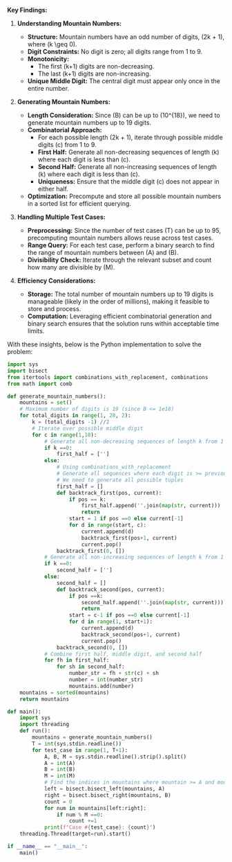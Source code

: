 **Key Findings:**

1. **Understanding Mountain Numbers:**
   - **Structure:** Mountain numbers have an odd number of digits, \(2k + 1\), where \(k \geq 0\).
   - **Digit Constraints:** No digit is zero; all digits range from 1 to 9.
   - **Monotonicity:**
     - The first \(k+1\) digits are non-decreasing.
     - The last \(k+1\) digits are non-increasing.
   - **Unique Middle Digit:** The central digit must appear only once in the entire number.

2. **Generating Mountain Numbers:**
   - **Length Consideration:** Since \(B\) can be up to \(10^{18}\), we need to generate mountain numbers up to 19 digits.
   - **Combinatorial Approach:**
     - For each possible length \(2k + 1\), iterate through possible middle digits \(c\) from 1 to 9.
     - **First Half:** Generate all non-decreasing sequences of length \(k\) where each digit is less than \(c\).
     - **Second Half:** Generate all non-increasing sequences of length \(k\) where each digit is less than \(c\).
     - **Uniqueness:** Ensure that the middle digit \(c\) does not appear in either half.
   - **Optimization:** Precompute and store all possible mountain numbers in a sorted list for efficient querying.

3. **Handling Multiple Test Cases:**
   - **Preprocessing:** Since the number of test cases \(T\) can be up to 95, precomputing mountain numbers allows reuse across test cases.
   - **Range Query:** For each test case, perform a binary search to find the range of mountain numbers between \(A\) and \(B\).
   - **Divisibility Check:** Iterate through the relevant subset and count how many are divisible by \(M\).

4. **Efficiency Considerations:**
   - **Storage:** The total number of mountain numbers up to 19 digits is manageable (likely in the order of millions), making it feasible to store and process.
   - **Computation:** Leveraging efficient combinatorial generation and binary search ensures that the solution runs within acceptable time limits.

With these insights, below is the Python implementation to solve the problem:

```python
import sys
import bisect
from itertools import combinations_with_replacement, combinations
from math import comb

def generate_mountain_numbers():
    mountains = set()
    # Maximum number of digits is 19 (since B <= 1e18)
    for total_digits in range(1, 20, 2):
        k = (total_digits -1) //2
        # Iterate over possible middle digit
        for c in range(1,10):
            # Generate all non-decreasing sequences of length k from 1 to c-1
            if k ==0:
                first_half = ['']
            else:
                # Using combinations_with_replacement
                # Generate all sequences where each digit is >= previous and <=c-1
                # We need to generate all possible tuples
                first_half = []
                def backtrack_first(pos, current):
                    if pos == k:
                        first_half.append(''.join(map(str, current)))
                        return
                    start = 1 if pos ==0 else current[-1]
                    for d in range(start, c):
                        current.append(d)
                        backtrack_first(pos+1, current)
                        current.pop()
                backtrack_first(0, [])
            # Generate all non-increasing sequences of length k from 1 to c-1
            if k ==0:
                second_half = ['']
            else:
                second_half = []
                def backtrack_second(pos, current):
                    if pos ==k:
                        second_half.append(''.join(map(str, current)))
                        return
                    start = c-1 if pos ==0 else current[-1]
                    for d in range(1, start+1):
                        current.append(d)
                        backtrack_second(pos+1, current)
                        current.pop()
                backtrack_second(0, [])
            # Combine first half, middle digit, and second half
            for fh in first_half:
                for sh in second_half:
                    number_str = fh + str(c) + sh
                    number = int(number_str)
                    mountains.add(number)
    mountains = sorted(mountains)
    return mountains

def main():
    import sys
    import threading
    def run():
        mountains = generate_mountain_numbers()
        T = int(sys.stdin.readline())
        for test_case in range(1, T+1):
            A, B, M = sys.stdin.readline().strip().split()
            A = int(A)
            B = int(B)
            M = int(M)
            # Find the indices in mountains where mountain >= A and mountain <= B
            left = bisect.bisect_left(mountains, A)
            right = bisect.bisect_right(mountains, B)
            count = 0
            for num in mountains[left:right]:
                if num % M ==0:
                    count +=1
            print(f"Case #{test_case}: {count}")
    threading.Thread(target=run).start()

if __name__ == "__main__":
    main()
```
